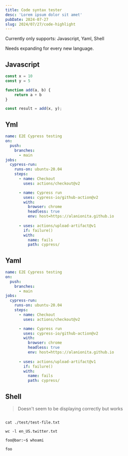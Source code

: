 ```yaml
---
title: Code syntax tester
desc: 'Lorem ipsum dolor sit amet'
pubDate: 2024-07-27
slug: 2024/07/27/code-highlight
---
```


Currently only supports: Javascript, Yaml, Shell

Needs expanding for every new language.

## Javascript

```javascript
const x = 10
const y = 5

function add(a, b) {
    return a + b
}

const result = add(x, y);
```

## Yml

```yml
name: E2E Cypress testing
on:
  push:
    branches:
      - main
jobs:
  cypress-run:
    runs-on: ubuntu-20.04
    steps:
      - name: Checkout
        uses: actions/checkout@v2

      - name: Cypress run
        uses: cypress-io/github-action@v2
        with:
          browser: chrome
          headless: true
          env: host=https://alanionita.github.io
          
      - uses: actions/upload-artifact@v1
        if: failure()
        with:
          name: fails
          path: cypress/    
```

## Yaml

```yaml
name: E2E Cypress testing
on:
  push:
    branches:
      - main
jobs:
  cypress-run:
    runs-on: ubuntu-20.04
    steps:
      - name: Checkout
        uses: actions/checkout@v2

      - name: Cypress run
        uses: cypress-io/github-action@v2
        with:
          browser: chrome
          headless: true
          env: host=https://alanionita.github.io
          
      - uses: actions/upload-artifact@v1
        if: failure()
        with:
          name: fails
          path: cypress/    
```


## Shell

> Doesn't seem to be displaying correctly but works

```shell

cat ./test/test-file.txt

wc -l en_US.twitter.txt

foo@bar:~$ whoami

foo

```